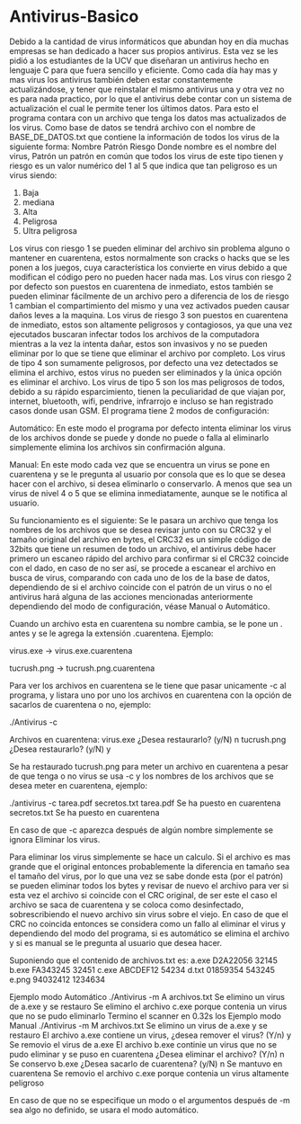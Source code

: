 # Antivirus-Basico

Debido a la cantidad de virus informáticos que abundan hoy en día muchas empresas se han dedicado a
hacer sus propios antivirus. Esta vez se les pidió a los estudiantes de  la UCV que diseñaran un antivirus hecho en lenguaje C para que fuera sencillo y eficiente.
Como cada día hay mas y mas virus los antivirus también deben estar constantemente actualizándose, y
tener que reinstalar el mismo antivirus una y otra vez no es para nada practico, por lo que el antivirus
debe contar con un sistema de actualización el cual le permite tener los últimos datos. Para esto el
programa contara con un archivo que tenga los datos mas actualizados de los virus.
Como base de datos se tendrá archivo con el nombre de BASE_DE_DATOS.txt que contiene la
información de todos los virus de la siguiente forma:
Nombre Patrón Riesgo
Donde nombre es el nombre del virus, Patrón un patrón en común que todos los virus de este tipo
tienen y riesgo es un valor numérico del 1 al 5 que indica que tan peligroso es un virus siendo:
1. Baja
2. mediana
3. Alta
4. Peligrosa
5. Ultra peligrosa

Los virus con riesgo 1 se pueden eliminar del archivo sin problema alguno o mantener en cuarentena,
estos normalmente son cracks o hacks que se les ponen a los juegos, cuya característica los convierte en
virus debido a que modifican el código pero no pueden hacer nada mas. Los virus con riesgo 2 por
defecto son puestos en cuarentena de inmediato, estos también se pueden eliminar fácilmente de un
archivo pero a diferencia de los de riesgo 1 cambian el compartimiento del mismo y una vez activados
pueden causar daños leves a la maquina. Los virus de riesgo 3 son puestos en cuarentena de inmediato,
estos son altamente peligrosos y contagiosos, ya que una vez ejecutados buscaran infectar todos los
archivos de la computadora mientras a la vez la intenta dañar, estos son invasivos y no se pueden
eliminar por lo que se tiene que eliminar el archivo por completo. Los virus de tipo 4 son sumamente
peligrosos, por defecto una vez detectados se elimina el archivo, estos virus no pueden ser eliminados y
la única opción es eliminar el archivo. Los virus de tipo 5 son los mas peligrosos de todos, debido a su
rápido esparcimiento, tienen la peculiaridad de que viajan por, internet, bluetooth, wifi, pendrive,
infrarrojo e incluso se han registrado casos donde usan GSM.
El programa tiene 2 modos de configuración:

Automático: En este modo el programa por defecto intenta eliminar los virus de los archivos donde se
puede y donde no puede o falla al eliminarlo simplemente elimina los archivos sin confirmación
alguna.

Manual: En este modo cada vez que se encuentra un virus se pone en cuarentena y se le pregunta al
usuario por consola que es lo que se desea hacer con el archivo, si desea eliminarlo o conservarlo. A
menos que sea un virus de nivel 4 o 5 que se elimina inmediatamente, aunque se le notifica al usuario.


Su funcionamiento es el siguiente:
Se le pasara un archivo que tenga los nombres de los archivos que se desea revisar junto con su CRC32
y el tamaño original del archivo en bytes, el CRC32 es un simple código de 32bits que tiene un
resumen de todo un archivo, el antivirus debe hacer primero un escaneo rápido del archivo para
confirmar si el CRC32 coincide con el dado, en caso de no ser así, se procede a escanear el archivo en
busca de virus, comparando con cada uno de los de la base de datos, dependiendo de si el archivo
coincide con el patrón de un virus o no el antivirus hará alguna de las acciones mencionadas
anteriormente dependiendo del modo de configuración, véase Manual o Automático.

Cuando un archivo esta en cuarentena su nombre cambia, se le pone un . antes y se le agrega la
extensión .cuarentena. Ejemplo:

virus.exe →
virus.exe.cuarentena

tucrush.png →
tucrush.png.cuarentena


Para ver los archivos en cuarentena se le tiene que pasar unicamente -c al programa, y listara uno por
uno los archivos en cuarentena con la opción de sacarlos de cuarentena o no, ejemplo:

./Antivirus -c

Archivos en cuarentena:
virus.exe ¿Desea restaurarlo? (y/N)
n
tucrush.png ¿Desea restaurarlo? (y/N)
y

Se ha restaurado tucrush.png
para meter un archivo en cuarentena a pesar de que tenga o no virus se usa -c y los nombres de los
archivos que se desea meter en cuarentena, ejemplo:

./antivirus -c tarea.pdf secretos.txt
tarea.pdf Se ha puesto en cuarentena
secretos.txt Se ha puesto en cuarentena

En caso de que -c aparezca después de algún nombre simplemente se ignora
Eliminar los virus.

Para eliminar los virus simplemente se hace un calculo. Si el archivo es mas grande que el original
entonces probablemente la diferencia en tamaño sea el tamaño del virus, por lo que una vez se sabe
donde esta (por el patrón) se pueden eliminar todos los bytes y revisar de nuevo el archivo para ver si
esta vez el archivo si coincide con el CRC original, de ser este el caso el archivo se saca de cuarentena
y se coloca como desinfectado, sobrescribiendo el nuevo archivo sin virus sobre el viejo. En caso de
que el CRC no coincida entonces se considera como un fallo al eliminar el virus y dependiendo del
modo del programa, si es automático se elimina el archivo y si es manual se le pregunta al usuario que
desea hacer.

Suponiendo que el contenido de archivos.txt es:
a.exe D2A22056 32145
b.exe FA343245 32451
c.exe ABCDEF12 54234
d.txt 01859354 543245
e.png 94032412 1234634

Ejemplo modo Automático
./Antivirus -m A archivos.txt
Se elimino un virus de a.exe y se restauro
Se elimino el archivo c.exe porque contenia un virus que no se pudo eliminarlo
Termino el scanner en 0.32s los
Ejemplo modo Manual
./Antivirus -m M archivos.txt
Se elimino un virus de a.exe y se restauro
El archivo a.exe contiene un virus, ¿desea remover el virus? (Y/n)
y
Se removio el virus de a.exe
El archivo b.exe continie un virus que no se pudo eliminar y se puso en cuarentena ¿Desea eliminar el
archivo? (Y/n)
n
Se conservo b.exe
¿Desea sacarlo de cuarentena? (y/N)
n
Se mantuvo en cuarentena
Se removio el archivo c.exe porque contenia un virus altamente peligroso

En caso de que no se especifique un modo o el argumentos después de -m sea algo no definido, se
usara el modo automático.
